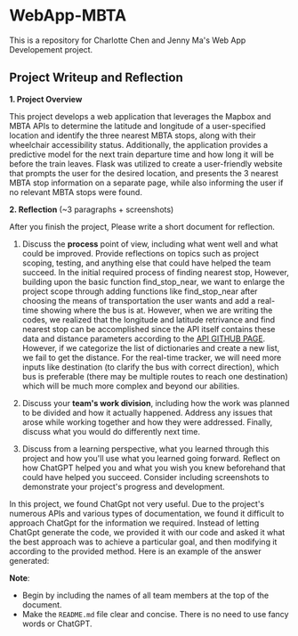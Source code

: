 # WebApp-MBTA
 This is a repository for Charlotte Chen and Jenny Ma's Web App Developement project.

## Project Writeup and Reflection


**1. Project Overview**   

 This project develops a web application that leverages the Mapbox and MBTA APIs to determine the latitude and longitude of a user-specified location and identify the three nearest MBTA stops, along with their wheelchair accessibility status. Additionally, the application provides a predictive model for the next train departure time and how long it will be before the train leaves. Flask was utilized to create a user-friendly website that prompts the user for the desired location, and presents the 3 nearest MBTA stop information on a separate page, while also informing the user if no relevant MBTA stops were found.

**2. Reflection** (~3 paragraphs + screenshots)

After you finish the project, Please write a short document for reflection.

1. Discuss the **process** point of view, including what went well and what could be improved. Provide reflections on topics such as project scoping, testing, and anything else that could have helped the team succeed.
   In the initial required process of finding nearest stop, 
   However, building upon the basic function find_stop_near, we want to enlarge the project scope through adding functions like find_stop_near after choosing the means of transportation the user wants and add a real-time showing where the bus is at. However, when we are writing the codes, we realized that the longitude and latitude retrivance and find nearest stop can be accomplished since the API itself contains these data and distance parameters according to the [API GITHUB PAGE](https://api-v3.mbta.com/docs/swagger/index.html#/Stop/ApiWeb_StopController_index). However, if we categorize the list of dictionaries and create a new list, we fail to get the distance. For the real-time tracker, we will need more inputs like destination (to clarify the bus with correct direction), which bus is preferable (there may be multiple routes to reach one destination) which will be much more complex and beyond our abilities.  


2. Discuss your **team's work division**, including how the work was planned to be divided and how it actually happened. Address any issues that arose while working together and how they were addressed. Finally, discuss what you would do differently next time.

3. Discuss from a learning perspective, what you learned through this project and how you'll use what you learned going forward. Reflect on how ChatGPT helped you and what you wish you knew beforehand that could have helped you succeed. Consider including screenshots to demonstrate your project's progress and development.

 In this project, we found ChatGpt not very useful. Due to the project's numerous APIs and various types of documentation, we found it difficult to approach ChatGpt for the information we required. Instead of letting ChatGpt generate the code, we provided it with our code and asked it what the best approach was to achieve a particular goal, and then modifying it according to the provided method. Here is an example of the answer generated:

**Note**: 
- Begin by including the names of all team members at the top of the document.
- Make the `README.md` file clear and concise. There is no need to use fancy words or ChatGPT. 
